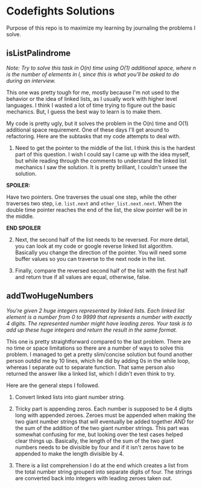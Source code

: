 # Codefights Solutions
Purpose of this repo is to maximize my learning by journaling the problems I solve.

## isListPalindrome
*Note: Try to solve this task in O(n) time using O(1) additional space, where n is the number of elements in l, since this is what you'll be asked to do during an interview.*

This one was pretty tough for me, mostly because I'm not used to the behavior or the idea of linked lists, as I usually work with higher level languages. I think I wasted a lot of time trying to figure out the basic mechanics. But, I guess the best way to learn is to make them.

My code is pretty ugly, but it solves the problem in the O(n) time and O(1) additional space requirement. One of these days I'll get around to refactoring. Here are the subtasks that my code attempts to deal with.

1. Need to get the pointer to the middle of the list. I think this is the hardest part of this question. I wish I could say I came up with the idea myself, but while reading through the comments to understand the linked list mechanics I saw the solution. It is pretty brilliant, I couldn't unsee the solution.

**SPOILER:**



Have two pointers. One traverses the usual one step, while the other traverses two step, i.e. `list.next` and `other_list.next.next`. When the double time pointer reaches the end of the list, the slow pointer will be in the middle.



**END SPOILER**

2. Next, the second half of the list needs to be reversed. For more detail, you can look at my code or google reverse linked list algorithm. Basically you change the direction of the pointer. You will need some buffer values so you can traverse to the next node in the list.

3. Finally, compare the reversed second half of the list with the first half and return true if all values are equal, otherwise, false.

## addTwoHugeNumbers
*You're given 2 huge integers represented by linked lists. Each linked list element is a number from 0 to 9999 that represents a number with exactly 4 digits. The represented number might have leading zeros. Your task is to add up these huge integers and return the result in the same format.*

This one is pretty straightforward compared to the last problem. There are no time or space limitations so there are a number of ways to solve this problem. I managed to get a pretty slim/concise solution but found another person outdid me by 10 lines, which he did by adding 0s in the while loop, whereas I separate out to separate function. That same person also returned the answer like a linked list, which I didn't even think to try.

Here are the general steps I followed.

1. Convert linked lists into giant number string.

2. Tricky part is appending zeros. Each number is supposed to be 4 digits long with appended zeroes. Zeroes must be appended when making the two giant number strings that will eventually be added together *AND* for the sum of the addition of the two giant number strings. This part was somewhat confusing for me, but looking over the test cases helped clear things up. Basically, the length of the sum of the two giant numbers needs to be divisible by four and if it isn't zeros have to be appended to make the length divisible by 4.

3. There is a list comprehension I do at the end which creates a list from the total number string grouped into separate digits of four. The strings are converted back into integers with leading zeroes taken out.
